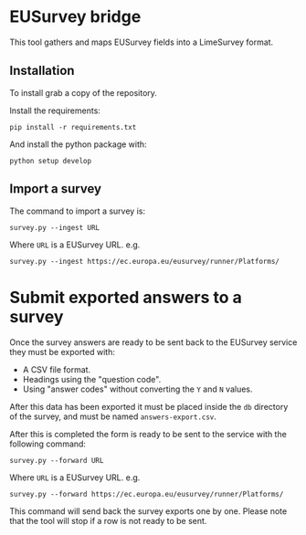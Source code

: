 # EUSurvey bridge

This tool gathers and maps EUSurvey fields into a LimeSurvey format.


## Installation

To install grab a copy of the repository.

Install the requirements:

    pip install -r requirements.txt


And install the python package with:

    python setup develop


## Import a survey

The command to import a survey is:

    survey.py --ingest URL

Where `URL` is a EUSurvey URL. e.g.

    survey.py --ingest https://ec.europa.eu/eusurvey/runner/Platforms/


# Submit exported answers to a survey

Once the survey answers are ready to be sent back to the EUSurvey service they must be exported with:

- A CSV file format.
- Headings using the "question code".
- Using "answer codes" without converting the `Y` and `N` values.

After this data has been exported it must be placed inside the `db` directory of the survey, and must be named `answers-export.csv`.

After this is completed the form is ready to be sent to the service with the following command:

    survey.py --forward URL

Where `URL` is a EUSurvey URL. e.g.

    survey.py --forward https://ec.europa.eu/eusurvey/runner/Platforms/

This command will send back the survey exports one by one. Please note that the tool will stop if a row is not ready to be sent.


